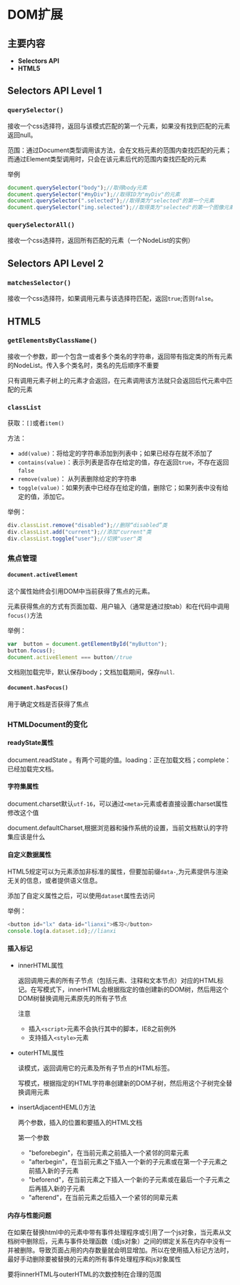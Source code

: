 # DOM扩展

## 主要内容

* **Selectors API**
* **HTML5**

## Selectors API Level 1
### `querySelector()`

接收一个css选择符，返回与该模式匹配的第一个元素，如果没有找到匹配的元素返回null。

范围：通过Document类型调用该方法，会在文档元素的范围内查找匹配的元素；而通过Element类型调用时，只会在该元素后代的范围内查找匹配的元素

举例

```js
document.querySelector("body");//取得body元素
document.querySelector("#myDiv");//取得ID为"myDiv"的元素
document.querySelector(".selected");//取得类为"selected"的第一个元素
document.querySelector("img.selected");//取得类为"selected"的第一个图像元素
```

### `querySelectorAll()`

接收一个css选择符，返回所有匹配的元素（一个NodeList的实例）

## Selectors API Level 2

### `matchesSelector()`

接收一个css选择符，如果调用元素与该选择符匹配，返回`true`;否则`false`。

## HTML5

### `getElementsByClassName()`

接收一个参数，即一个包含一或者多个类名的字符串，返回带有指定类的所有元素的NodeList。传入多个类名时，类名的先后顺序不重要

只有调用元素子树上的元素才会返回，在元素调用该方法就只会返回后代元素中匹配的元素

### `classList`

获取：`[]`或者`item()`

方法：

*  `add(value)`：将给定的字符串添加到列表中；如果已经存在就不添加了
* `contains(value)`：表示列表是否存在给定的值，存在返回`true`，不存在返回`false`
* `remove(value)`： 从列表删除给定的字符串
* `toggle(value)`：如果列表中已经存在给定的值，删除它；如果列表中没有给定的值，添加它。

举例：

```js
div.classList.remove("disabled");//删除“disabled”类
div.classList.add("current");//添加"current"类
div.classList.toggle("user");//切换"user"类
```

### 焦点管理

 #### `document.activeElement`

这个属性始终会引用DOM中当前获得了焦点的元素。

元素获得焦点的方式有页面加载、用户输入（通常是通过按tab）和在代码中调用`focus()`方法

举例：

```js
var  button = document.getElementById("myButton");
button.focus();
document.activeElement === button//true
```

文档刚加载完毕，默认保存body；文档加载期间，保存`null`.

#### `document.hasFocus()`

用于确定文档是否获得了焦点

### HTMLDocument的变化

#### readyState属性

document.readState 。有两个可能的值。loading：正在加载文档；complete：已经加载完文档。

#### 字符集属性

document.charset默认`utf-16`，可以通过`<meta>`元素或者直接设置charset属性修改这个值

document.defaultCharset,根据浏览器和操作系统的设置，当前文档默认的字符集应该是什么

#### 自定义数据属性

HTML5规定可以为元素添加非标准的属性，但要加前缀`data-`,为元素提供与渲染无关的信息，或者提供语义信息。

添加了自定义属性之后，可以使用`dataset`属性去访问

举例：

```js
<button id="lx" data-id="lianxi">练习</button>
console.log(a.dataset.id);//lianxi
```

#### 插入标记

* innerHTML属性

  返回调用元素的所有子节点（包括元素、注释和文本节点）对应的HTML标记。在写模式下，innerHTML会根据指定的值创建新的DOM树，然后用这个DOM树替换调用元素原先的所有子节点

  注意

  * 插入`<script>`元素不会执行其中的脚本，IE8之前例外
  * 支持插入`<style>`元素

* outerHTML属性

  读模式，返回调用它的元素及所有子节点的HTML标签。

  写模式，根据指定的HTML字符串创建新的DOM子树，然后用这个子树完全替换调用元素

* insertAdjacentHEML()方法

  两个参数，插入的位置和要插入的HTML文档

  第一个参数

  * "beforebegin"，在当前元素之前插入一个紧邻的同辈元素
  * "afterbegin"，在当前元素之下插入一个新的子元素或在第一个子元素之前插入新的子元素
  * "beforend"，在当前元素之下插入一个新的子元素或在最后一个子元素之后再插入新的子元素
  * "afterend"，在当前元素之后插入一个紧邻的同辈元素

#### 内存与性能问题

在如果在替换html中的元素中带有事件处理程序或引用了一个js对象，当元素从文档树中删除后，元素与事件处理函数（或js对象）之间的绑定关系在内存中没有一并被删除。导致页面占用的内存数量就会明显增加。所以在使用插入标记方法时，最好手动删除要被替换的元素的所有事件处理程序和js对象属性

要将innerHTML与outerHTML的次数控制在合理的范围















